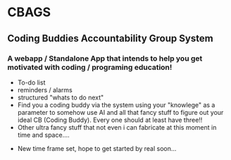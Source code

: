 # CBAGS

## Coding Buddies Accountability Group System

### A webapp / Standalone App that intends to help you get motivated with coding / programing education!

* To-do list
* reminders / alarms
* structured "whats to do next"
* Find you a coding buddy via the system using your "knowlege" as a parameter to somehow use AI and all that fancy stuff to figure out your ideal CB (Coding Buddy). Every one should at least have three!!
* Other ultra fancy stuff that not even i can fabricate at this moment in time and space....

+ New time frame set, hope to get started by real soon...
